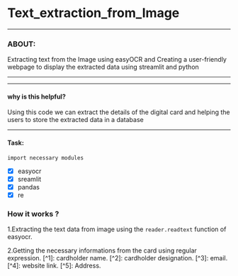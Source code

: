# Text_extraction_from_Image
----
### ABOUT:
Extracting text from the Image using easyOCR and Creating a user-friendly webpage to display the extracted data using streamlit and python
***
----
#### why is this helpful?
Using this code we can extract the details of the digital card and helping the users to store the extracted data in a database 
****
#### Task:
`import necessary modules`
- [x] easyocr
- [x] sreamlit
- [x] pandas
- [x] re

### **How it works** ?
1.Extracting the text data from image using the  `reader.readtext` function of easyocr.

2.Getting the necessary informations from the card using regular expression.
      [^1]: cardholder name.
      [^2]: cardholder designation.
      [^3]: email.
      [^4]: website link.
      [^5]: Address.

